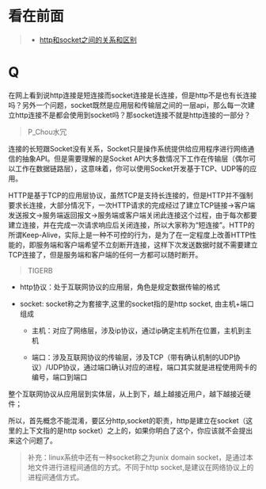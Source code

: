 看在前面
====

> * <a href="https://segmentfault.com/q/1010000006809949?_ea=1139974">http和socket之间的关系和区别</a>

Q
====

在网上看到说http连接是短连接而socket连接是长连接，但是http不是也有长连接吗？另外一个问题，socket既然是应用层和传输层之间的一层api，那么每一次建立http连接不是都会使用到socket吗？那socket连接不就是http连接的一部分？

> P_Chou水冗

连接的长短跟Socket没有关系，Socket只是操作系统提供给应用程序进行网络通信的抽象API。但是需要理解的是Socket API大多数情况下工作在传输层（偶尔可以工作在数据链路层），这意味着，你可以使用Socket开发基于TCP、UDP等的应用。

HTTP是基于TCP的应用层协议，虽然TCP是支持长连接的，但是HTTP并不强制要求长连接，大部分情况下，一次HTTP请求的完成经过了建立TCP链接->客户端发送报文->服务端返回报文->服务端或客户端关闭此连接这个过程，由于每次都要建立连接，并在完成一次请求响应后关闭连接，所以大家称为“短连接”。HTTP的所谓Keep-Alive，实际上是一种不可控的行为，是为了在一定程度上改善HTTP性能的，即服务端和客户端希望不立刻断开连接，这样下次发送数据时就不需要建立TCP连接了，但是服务端和客户端的任何一方都可以随时断开。

> TIGERB

* http协议：处于互联网协议的应用层，角色是规定数据传输的格式

* socket: socket称之为套接字,这里的socket指的是http socket, 由主机+端口组成

  * 主机：对应了网络层，涉及ip协议，通过ip确定主机所在位置，主机到主机
  
  * 端口：涉及互联网协议的传输层，涉及TCP（带有确认机制的UDP协议）/UDP协议，通过端口确认对应的进程，端口其实就是进程使用网卡的编号，端口到端口
 
整个互联网协议从应用层到实体层，从上到下，越上越接近用户，越下越接近硬件；

所以，首先概念不能混淆，要区分http,socket的职责，http是建立在socket（这里的上下文指的是http socket）之上的，如果你明白了这个，你应该就不会提出来这个问题了。

> 补充：linux系统中还有一种socket称之为unix domain socket，是通过本地文件进行进程间通信的方式。不同于http socket,是建议在网络协议上的进程间通信方式。
